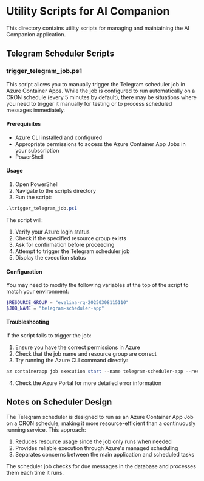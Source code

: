 # Utility Scripts for AI Companion

This directory contains utility scripts for managing and maintaining the AI Companion application.

## Telegram Scheduler Scripts

### trigger_telegram_job.ps1

This script allows you to manually trigger the Telegram scheduler job in Azure Container Apps. While the job is configured to run automatically on a CRON schedule (every 5 minutes by default), there may be situations where you need to trigger it manually for testing or to process scheduled messages immediately.

#### Prerequisites

- Azure CLI installed and configured
- Appropriate permissions to access the Azure Container App Jobs in your subscription
- PowerShell

#### Usage

1. Open PowerShell
2. Navigate to the scripts directory
3. Run the script:

```powershell
.\trigger_telegram_job.ps1
```

The script will:
1. Verify your Azure login status
2. Check if the specified resource group exists
3. Ask for confirmation before proceeding
4. Attempt to trigger the Telegram scheduler job
5. Display the execution status

#### Configuration

You may need to modify the following variables at the top of the script to match your environment:

```powershell
$RESOURCE_GROUP = "evelina-rg-20250308115110"
$JOB_NAME = "telegram-scheduler-app"
```

#### Troubleshooting

If the script fails to trigger the job:

1. Ensure you have the correct permissions in Azure
2. Check that the job name and resource group are correct
3. Try running the Azure CLI command directly:

```powershell
az containerapp job execution start --name telegram-scheduler-app --resource-group evelina-rg-20250308115110
```

4. Check the Azure Portal for more detailed error information

## Notes on Scheduler Design

The Telegram scheduler is designed to run as an Azure Container App Job on a CRON schedule, making it more resource-efficient than a continuously running service. This approach:

1. Reduces resource usage since the job only runs when needed
2. Provides reliable execution through Azure's managed scheduling
3. Separates concerns between the main application and scheduled tasks

The scheduler job checks for due messages in the database and processes them each time it runs. 